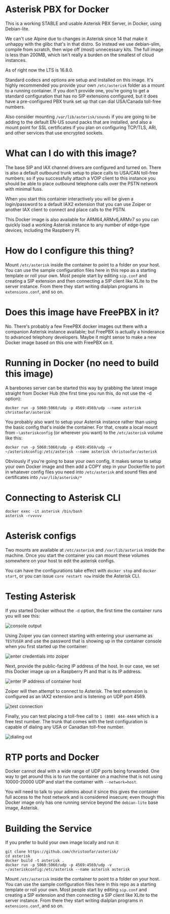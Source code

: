 # Asterisk PBX for Docker

This is a working STABLE and usable Asterisk PBX Server, in Docker, using Debian-lite.

We can't use Alpine due to changes in Asterisk since 14 that make it unhappy with the glibc that's in that distro.  So instead we use debian-slim, compile from scratch, then wipe off (most) unnecessary kits.   The full image is less than 200MB, which isn't really a burden on the smallest of cloud instances.

As of right now the LTS is 16.8.0.

Standard codecs and options are setup and installed on this image.   It's highly recommended you provide your own ``/etc/asterisk`` folder as a mount to a running container.  If you don't provide one, you're going to get a standard configuration that has no SIP extensions configured, but it does have a pre-configured PBX trunk set up that can dial USA/Canada toll-free numbers.

Also consider mounting ``/var/lib/asterisk/sounds`` if you are going to be adding to the default EN-US sound packs that are installed, and also a mount point for SSL certificates if you plan on configuring TCP/TLS, ARI, and other services that use encrypted sockets.

# What can I do with this image?

The base SIP and IAX channel drivers are configured and turned on.  There is also a default outbound trunk setup to place calls to USA/CAN toll-free numbers; so if you successfully attach a VOIP client to this instance you should be able to place outbound telephone calls over the PSTN network with minimal fuss.

When you start this container interactively you will be given a login/password to a default IAX2 extension that you can use Zoiper or another IAX client to connect and place calls to the PSTN.

This Docker image is also available for ARM64,ARMv6,ARMv7 so you can quickly load a working Asterisk instance to any number of edge-type devices, including the Raspberry PI.

# How do I configure this thing?

Mount ``/etc/asterisk`` inside the container to point to a folder on your host.   You can use the sample configuration files here in this repo as a starting template or roll your own.  Most people start by editing ``sip.conf`` and creating a SIP extension and then connecting a SIP client like XLite to the server instance.   From there they start writing dialplan programs in ``extensions.conf``, and so on.

# Does this image have FreePBX in it?

No.  There's probably a few FreePBX docker images out there with a companion Asterisk instance available; but FreePBX is actually a hinderance to advanced telephony developers.   Maybe it might sense to make a new Docker image based on this one with FreePBX on it.

# Running in Docker (no need to build this image)

A barebones server can be started this way by grabbing the latest image straight from Docker Hub (the first time you run this, do not use the -d option):

``docker run -p 5060:5060/udp -p 4569:4569/udp --name asterisk christoofar/asterisk``

You probably also want to setup your Asterisk instance rather than using the basic config that's inside the container.   For that, create a local mount from ``~\asteriskconfig`` (or wherever you want) to the ``/etc/asterisk`` volume like this:

``docker run -p 5060:5060/udp -p 4569:4569/udp -v ~/asteriskconfig:/etc/asterisk --name asterisk christoofar/asterisk``

Obviously if you're going to base your own config, it makes sense to setup your own Docker image and then add a COPY step in your Dockerfile to port in whatever config files you need into ``/etc/asterisk`` and sound files and certificates into ``/var/lib/asterisk/*``

# Connecting to Asterisk CLI

```
docker exec -it asterisk /bin/bash
asterisk -rvvvvv
```

# Asterisk configs

Two mounts are available at ``/etc/asterisk`` and ``/var/lib/asterisk`` inside the machine.  Once you start the container you can mount these volumes somewhere on your host to edit the asterisk configs.

You can have the configurations take effect with ``docker stop`` and ``docker start``, or you can issue ``core restart now`` inside the Asterisk CLI.

# Testing Asterisk

If you started Docker without the ``-d`` option, the first time the container runs you will see this:

![console output](https://github.com/christoofar/asterisk/blob/master/images/startup.png?raw=true)

Using Zoiper you can connect starting with entering your username as ``TESTUSER`` and use the password that is showing up in the container console when you first started up the container:

![enter credentials into zoiper](https://github.com/christoofar/asterisk/blob/master/images/zoiper1.png?raw=true)

Next, provide the public-facing IP address of the host.  In our case, we set this Docker image up on a Raspberry PI and that is its IP address.

![enter IP address of container host](https://github.com/christoofar/asterisk/blob/master/images/zoiper2.png?raw=true)

Zoiper will then attempt to connect to Asterisk.  The test extension is configured as an IAX2 extension and is listening on UDP port 4569.

![test connection](https://github.com/christoofar/asterisk/blob/master/images/zoiper3.png?raw=true)

Finally, you can test placing a toll-free call to ``1 (800) 444-4444`` which is a free test number.   The trunk that comes with the test configuration is capable of dialing any USA or Canadian toll-free number.

![dialing out](https://github.com/christoofar/asterisk/blob/master/images/zoiper4.png?raw=true)


# RTP ports and Docker

Docker cannot deal with a wide range of UDP ports being forwarded.  One way to get around this is to run the container on a machine that is not using 10000-20000 UDP and start the container with ``--network=host``.

You will need to talk to your admins about it since this gives the container full access to the host network and is considered insecure; even though this Docker image only has one running service beyond the ``debian-lite`` base image, Asterisk.

# Building the Service

If you prefer to build your own image locally and run it:

```
git clone https://github.com/christoofar/asterisk/
cd asterisk
docker build -t asterisk .
docker run -p 5060:5060/udp -p 4569:4569/udp -v ~/asteriskconfig:/etc/asterisk --name asterisk asterisk
```

Mount ``/etc/asterisk`` inside the container to point to a folder on your host.   You can use the sample configuration files here in this repo as a starting template or roll your own.  Most people start by editing ``sip.conf`` and creating a SIP extension and then connecting a SIP client like XLite to the server instance.   From there they start writing dialplan programs in ``extensions.conf``, and so on.
